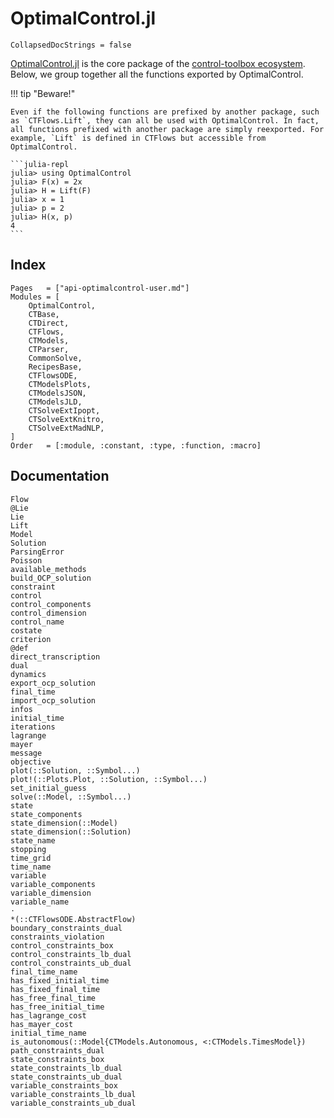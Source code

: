# OptimalControl.jl

```@meta
CollapsedDocStrings = false
```

[OptimalControl.jl](https://github.com/control-toolbox/OptimalControl.jl) is the core package of the [control-toolbox ecosystem](https://github.com/control-toolbox). Below, we group together all the functions exported by OptimalControl.

!!! tip "Beware!"

    Even if the following functions are prefixed by another package, such as `CTFlows.Lift`, they can all be used with OptimalControl. In fact, all functions prefixed with another package are simply reexported. For example, `Lift` is defined in CTFlows but accessible from OptimalControl.

    ```julia-repl
    julia> using OptimalControl
    julia> F(x) = 2x
    julia> H = Lift(F)
    julia> x = 1
    julia> p = 2
    julia> H(x, p)
    4
    ```

## Index

```@index
Pages   = ["api-optimalcontrol-user.md"]
Modules = [
    OptimalControl, 
    CTBase, 
    CTDirect, 
    CTFlows, 
    CTModels, 
    CTParser, 
    CommonSolve, 
    RecipesBase, 
    CTFlowsODE, 
    CTModelsPlots, 
    CTModelsJSON, 
    CTModelsJLD,
    CTSolveExtIpopt,
    CTSolveExtKnitro,
    CTSolveExtMadNLP,
]
Order   = [:module, :constant, :type, :function, :macro]
```

## Documentation

```@docs; canonical=true
Flow
@Lie
Lie
Lift
Model
Solution
ParsingError
Poisson
available_methods
build_OCP_solution
constraint
control
control_components
control_dimension
control_name
costate
criterion
@def
direct_transcription
dual
dynamics
export_ocp_solution
final_time
import_ocp_solution
infos
initial_time
iterations
lagrange
mayer
message
objective
plot(::Solution, ::Symbol...)
plot!(::Plots.Plot, ::Solution, ::Symbol...)
set_initial_guess
solve(::Model, ::Symbol...)
state
state_components
state_dimension(::Model)
state_dimension(::Solution)
state_name
stopping
time_grid
time_name
variable
variable_components
variable_dimension
variable_name
⋅
*(::CTFlowsODE.AbstractFlow)
boundary_constraints_dual
constraints_violation
control_constraints_box
control_constraints_lb_dual
control_constraints_ub_dual
final_time_name
has_fixed_initial_time
has_fixed_final_time
has_free_final_time
has_free_initial_time
has_lagrange_cost
has_mayer_cost
initial_time_name
is_autonomous(::Model{CTModels.Autonomous, <:CTModels.TimesModel})
path_constraints_dual
state_constraints_box
state_constraints_lb_dual
state_constraints_ub_dual
variable_constraints_box
variable_constraints_lb_dual
variable_constraints_ub_dual
```